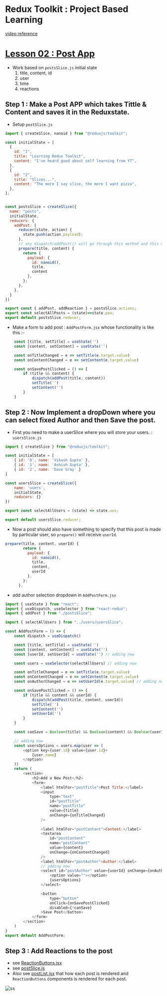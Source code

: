 # Redux Toolkit : Project Based Learning
[video reference](https://youtu.be/NqzdVN2tyvQ?si=5_qsyCnti-814QHm)

# [Lesson 02 : Post App](https://github.com/hiimvikash/reactjs/tree/main/react15-RTK-DAVE/les02-postApp)
- Work based on `postsSlice.js` initial state
    1. title, content, id
    1. user
    1. time
    1. reactions

## Step 1 : Make a Post APP which takes Tittle & Content and saves it in the Reduxstate.
- Setup `postSlice.js`

```js
import { createSlice, nanoid } from "@reduxjs/toolkit";

const initialState = [
  {
    id: "1",
    title: "Learning Redux Toolkit",
    content: "I've heard good about self learning from YT",
  },
  {
    id: "2",
    title: "Slices...",
    content: "The more I say slice, the more I want pizza",
  },
];


const postsSlice = createSlice({
  name: "posts",
  initialState,
  reducers: {
    addPost: {
      reducer(state, action) {
        state.push(action.payload);
      },
      // any dispatch(addPost()) will go through this method and this method will prepare the payload and then return the payload to reducer.
      prepare(title, content) { 
        return {
          payload: {
            id: nanoid(),
            title,
            content
          },
        };
      },
    },
  }
})

export const { addPost, addReaction } = postsSlice.actions;
export const selectAllPosts = (state)=>state.poo;
export default postsSlice.reducer;
```
- Make a form to add post : `AddPostForm.jsx` whose functionality is like this :-
```js
    const [title, setTitle] = useState('')
    const [content, setContent] = useState('')

    const onTitleChanged = e => setTitle(e.target.value)
    const onContentChanged = e => setContent(e.target.value)

    const onSavePostClicked = () => {
        if (title && content) {
            dispatch(addPost(title, content))
            setTitle('')
            setContent('')
        }
    }
```

## Step 2 : Now Implement a dropDown where you can select fixed Author and then Save the post.
- First you need to make a userSlice where you will store your users. : `usersSlice.js`
```js
import { createSlice } from "@reduxjs/toolkit";

const initialState = [
    { id: '0', name: 'Vikash Gupta' },
    { id: '1', name: 'Ashish Gupta' },
    { id: '2', name: 'Dave Gray' }
]

const usersSlice = createSlice({
    name: 'users',
    initialState,
    reducers: {}
})

export const selectAllUsers = (state) => state.uus;

export default usersSlice.reducer;
```
- Now a post should also have something to specify that this post is made by particular user, so `prepare()` will receive `userId`.
```js
prepare(title, content, userId) {
        return {
          payload: {
            id: nanoid(),
            title,
            content,
            userId
          },
        };
      },
```
- add author selection dropdown in `AddPostForm.jsx`
```js
import { useState } from "react";
import { useDispatch, useSelector } from "react-redux";
import { addPost } from "./postsSlice";

import { selectAllUsers } from "../users/usersSlice";

const AddPostForm = () => {
    const dispatch = useDispatch()

    const [title, setTitle] = useState('')
    const [content, setContent] = useState('')
    const [userId, setUserId] = useState('') // adding now

    const users = useSelector(selectAllUsers) // adding now

    const onTitleChanged = e => setTitle(e.target.value)
    const onContentChanged = e => setContent(e.target.value)
    const onAuthorChanged = e => setUserId(e.target.value) // adding now

    const onSavePostClicked = () => {
        if (title && content && userId) {
            dispatch(addPost(title, content, userId))
            setTitle('')
            setContent('')
            setUserId('')
        }
    }

    const canSave = Boolean(title) && Boolean(content) && Boolean(userId)

    // adding now
    const usersOptions = users.map(user => (
        <option key={user.id} value={user.id}>
            {user.name}
        </option>
    ))
    return (
        <section>
            <h2>Add a New Post</h2>
            <form>
                <label htmlFor="postTitle">Post Title:</label>
                <input
                    type="text"
                    id="postTitle"
                    name="postTitle"
                    value={title}
                    onChange={onTitleChanged}
                />
                
                <label htmlFor="postContent">Content:</label>
                <textarea
                    id="postContent"
                    name="postContent"
                    value={content}
                    onChange={onContentChanged}
                />
                <label htmlFor="postAuthor">Author:</label>
                // adding now
                <select id="postAuthor" value={userId} onChange={onAuthorChanged}>
                    <option value=""></option>
                    {usersOptions}
                </select>

                <button
                    type="button"
                    onClick={onSavePostClicked}
                    disabled={!canSave}
                >Save Post</button>
            </form>
        </section>
    )
}
export default AddPostForm;
```
## Step 3 : Add Reactions to the post
- see [ReactionButtons.jsx](https://github.com/hiimvikash/reactjs/blob/main/react15-RTK-DAVE/les02-postApp/src/features/posts/ReactionButtons.jsx)
- see [postSlice.js](https://github.com/hiimvikash/reactjs/blob/main/react15-RTK-DAVE/les02-postApp/src/features/posts/postsSlice.js)
- Also see [postList.jsx](https://github.com/hiimvikash/reactjs/blob/main/react15-RTK-DAVE/les02-postApp/src/features/posts/postsList.jsx) that how each post is rendered and `ReactionButtons` components is rendered for each post.


![ss](https://github.com/hiimvikash/reactjs/assets/71629248/276f406e-2e78-4ff8-a243-be88b9cbed2a)
